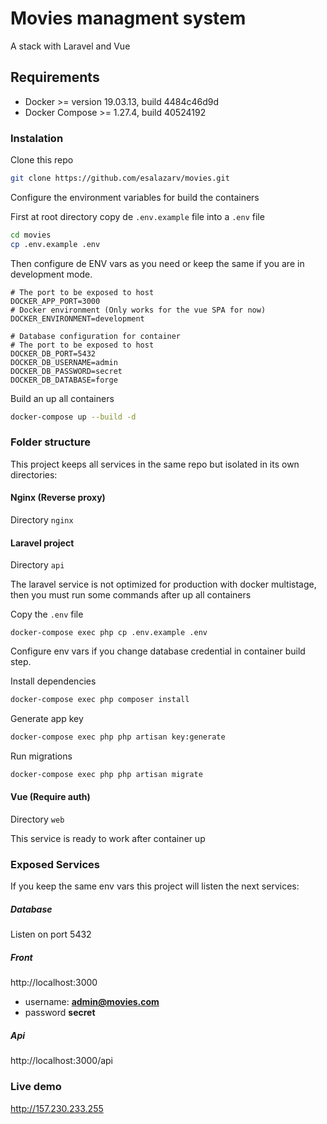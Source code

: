 # Movies managment system
A stack with Laravel and Vue

## Requirements

- Docker >= version 19.03.13, build 4484c46d9d
- Docker Compose >= 1.27.4, build 40524192 


### Instalation

Clone this repo

````bash
git clone https://github.com/esalazarv/movies.git
````

Configure the environment variables for build the containers

First at root directory copy de `.env.example` file into a `.env` file

````bash
cd movies
cp .env.example .env
````

Then configure de ENV vars as you need or keep the same if you are in development mode.
````dotenv
# The port to be exposed to host
DOCKER_APP_PORT=3000
# Docker environment (Only works for the vue SPA for now)
DOCKER_ENVIRONMENT=development

# Database configuration for container 
# The port to be exposed to host
DOCKER_DB_PORT=5432 
DOCKER_DB_USERNAME=admin
DOCKER_DB_PASSWORD=secret
DOCKER_DB_DATABASE=forge
````

Build an up all containers
````bash
docker-compose up --build -d
````

### Folder structure
This project keeps all services in the same repo but isolated in its own directories:

#### Nginx (Reverse proxy)
Directory `nginx`
 
#### Laravel project

Directory `api`

The laravel service is not optimized for production with docker multistage, 
then you must run some commands after up all containers

Copy the `.env` file
````
docker-compose exec php cp .env.example .env
````

Configure env vars if you change database credential in container build step.

Install dependencies
````bash
docker-compose exec php composer install
````

Generate app key
````bash
docker-compose exec php php artisan key:generate
````

Run migrations
````bash
docker-compose exec php php artisan migrate
````

#### Vue (Require auth)
Directory `web`

This service is ready to work after container up


### Exposed Services

If you keep the same env vars this project will listen the next services:

##### Database

Listen on port 5432

##### Front

http://localhost:3000

- username: **admin@movies.com**
- password **secret**


##### Api
http://localhost:3000/api
 

### Live demo

http://157.230.233.255

